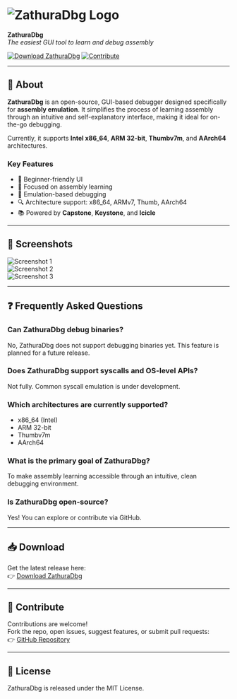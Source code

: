 # ![ZathuraDbg Logo](https://www.zathura.dev/logo.webp)

**ZathuraDbg**  
_The easiest GUI tool to learn and debug assembly_

[![Download ZathuraDbg](https://img.shields.io/github/v/release/ZathuraDbg/ZathuraDbg?label=Download)](https://github.com/ZathuraDbg/ZathuraDbg/releases)
[![Contribute](https://img.shields.io/badge/Open%20Source-Contribute-blue)](https://github.com/ZathuraDbg/ZathuraDbg)

---

## 🌟 About

**ZathuraDbg** is an open-source, GUI-based debugger designed specifically for **assembly emulation**. It simplifies the process of learning assembly through an intuitive and self-explanatory interface, making it ideal for on-the-go debugging.

Currently, it supports **Intel x86_64**, **ARM 32-bit**, **Thumbv7m**, and **AArch64** architectures.

### Key Features

- 🧠 Beginner-friendly UI
- 🎯 Focused on assembly learning
- 🚀 Emulation-based debugging
- 🔍 Architecture support: x86_64, ARMv7, Thumb, AArch64
- 📚 Powered by **Capstone**, **Keystone**, and **Icicle**

---

## 📸 Screenshots

![Screenshot 1](https://www.zathura.dev/screenshot1.webp)  
![Screenshot 2](https://www.zathura.dev/screenshot2.webp)  
![Screenshot 3](https://www.zathura.dev/screenshot3.webp)

---

## ❓ Frequently Asked Questions

### Can ZathuraDbg debug binaries?
No, ZathuraDbg does not support debugging binaries yet. This feature is planned for a future release.

### Does ZathuraDbg support syscalls and OS-level APIs?
Not fully. Common syscall emulation is under development.

### Which architectures are currently supported?
- x86_64 (Intel)
- ARM 32-bit
- Thumbv7m
- AArch64

### What is the primary goal of ZathuraDbg?
To make assembly learning accessible through an intuitive, clean debugging environment.

### Is ZathuraDbg open-source?
Yes! You can explore or contribute via GitHub.

---

## 📥 Download

Get the latest release here:  
👉 [Download ZathuraDbg](https://github.com/ZathuraDbg/ZathuraDbg/releases)

---

## 🤝 Contribute

Contributions are welcome!  
Fork the repo, open issues, suggest features, or submit pull requests:  
👉 [GitHub Repository](https://github.com/ZathuraDbg/ZathuraDbg)

---

## 📃 License

ZathuraDbg is released under the MIT License.

